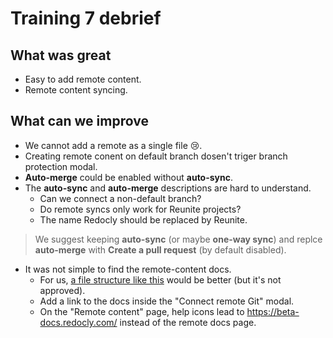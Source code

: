 # Training 7 debrief

## What was great

* Easy to add remote content.
* Remote content syncing.

## What can we improve

* We cannot add a remote as a single file 😢.
* Creating remote conent on default branch dosen't triger branch protection modal.
* **Auto-merge** could be enabled without **auto-sync**.
* The **auto-sync** and **auto-merge** descriptions are hard to understand.
  * Can we connect a non-default branch?
  * Do remote syncs only work for Reunite projects?
  * The name Redocly should be replaced by Reunite.

> We suggest keeping **auto-sync** (or maybe **one-way sync**) and replce **auto-merge** with **Create a pull request** (by default disabled).

* It was not simple to find the remote-content docs.
  * For us, [a file structure like this](https://redoc-ly.slack.com/archives/C01D9NU7R4P/p1717765985888739?thread_ts=1717762959.392809&cid=C01D9NU7R4P) would be better (but it's not approved).
  * Add a link to the docs inside the "Connect remote Git" modal.
  * On the "Remote content" page, help icons lead to https://beta-docs.redocly.com/ instead of the remote docs page.
  